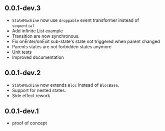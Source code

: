 ## 0.0.1-dev.3
* `StateMachine` now use `droppable` event transformer instead of `sequential`
* Add infinite List example
* Transition are now synchronous.
* Fix onEnter/onExit sub-state's state not triggered when parent changed
* Parents states are not forbidden states anymore
* Unit tests
* Improved documentation

## 0.0.1-dev.2
* `StateMachine` now extends `Bloc` instead of `BlocBase`.
* Support for nested states.
* Side effect rework

## 0.0.1-dev.1
* proof of concept
